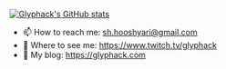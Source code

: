 [![Glyphack's GitHub stats](https://github-readme-stats.vercel.app/api?username=glyphack&show_icons=true&theme=radical)](#)

- 📫 How to reach me: sh.hooshyari@gmail.com
- 🎥 Where to see me: https://www.twitch.tv/glyphack
- 📖 My blog: https://glyphack.com


